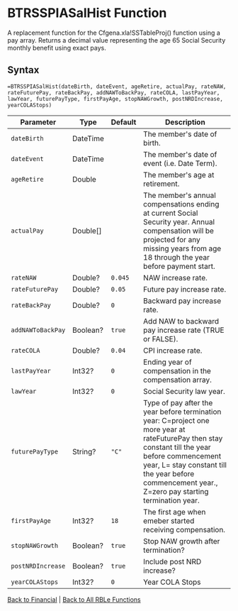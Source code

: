 # BTRSSPIASalHist Function

A replacement function for the Cfgena.xla!SSTableProj() function using a pay array.  Returns a decimal value representing the age 65 Social Security monthly benefit using exact pays.

## Syntax

```excel
=BTRSSPIASalHist(dateBirth, dateEvent, ageRetire, actualPay, rateNAW, rateFuturePay, rateBackPay, addNAWToBackPay, rateCOLA, lastPayYear, lawYear, futurePayType, firstPayAge, stopNAWGrowth, postNRDIncrease, yearCOLAStops)
```

Parameter | Type | Default | Description
---|---|---|---
`dateBirth` | DateTime |  | The member's date of birth.
`dateEvent` | DateTime |  | The member's date of event (i.e. Date Term).
`ageRetire` | Double |  | The member's age at retirement.
`actualPay` | Double[] |  | The member's annual compensations ending at current Social Security year.  Annual compensation will be projected for any missing years from age 18 through the year before payment start.
`rateNAW` | Double? | `0.045` | NAW increase rate.
`rateFuturePay` | Double? | `0.05` | Future pay increase rate.
`rateBackPay` | Double? | `0` | Backward pay increase rate.
`addNAWToBackPay` | Boolean? | `true` | Add NAW to backward pay increase rate (TRUE or FALSE).
`rateCOLA` | Double? | `0.04` | CPI increase rate.
`lastPayYear` | Int32? | `0` | Ending year of compensation in the compensation array.
`lawYear` | Int32? | `0` | Social Security law year.
`futurePayType` | String? | `"C"` | Type of pay after the year before termination year: C=project one more year at rateFuturePay then stay constant till the year before commencement year, L= stay constant till the year before commencement year., Z=zero pay starting termination year.
`firstPayAge` | Int32? | `18` | The first age when emeber started receiving compensation.
`stopNAWGrowth` | Boolean? | `true` | Stop NAW growth after termination?
`postNRDIncrease` | Boolean? | `true` | Include post NRD increase?
`yearCOLAStops` | Int32? | `0` | Year COLA Stops

[Back to Financial](Readme.md) | [Back to All RBLe Functions](/RBLe/Readme.md#function-documentation)